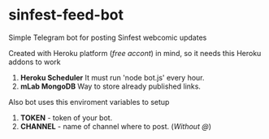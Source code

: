 # sinfest-feed-bot
Simple Telegram bot for posting Sinfest webcomic updates

Created with Heroku platform (*free accont*) in mind, so it needs this Heroku addons to work

1. **Heroku Scheduler** It must run 'node bot.js' every hour.
2. **mLab MongoDB** Way to store already published links.

Also bot uses this enviroment variables to setup

1. **TOKEN** - token of your bot.
2. **CHANNEL** - name of channel where to post. (*Without @*)
